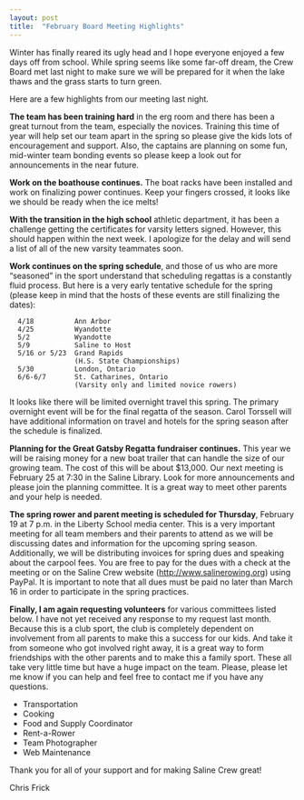 ```yaml
---
layout: post  
title:  "February Board Meeting Highlights"
---
```

Winter has finally reared its ugly head and I hope everyone enjoyed a few days off from school.  While spring seems like some far-off dream, the Crew Board met last night to make sure we will be prepared for it when the lake thaws and the grass starts to turn green.

Here are a few highlights from our meeting last night.

**The team has been training hard** in the erg room and there has been a great turnout from the team, especially the novices.  Training this time of year will help set our team apart in the spring so please give the kids lots of encouragement and support.  Also, the captains are planning on some fun, mid-winter team bonding events so please keep a look out for announcements in the near future.

**Work on the boathouse continues.**  The boat racks have been installed and work on finalizing power continues.  Keep your fingers crossed, it looks like we should be ready when the ice melts!

**With the transition in the high school** athletic department, it has been a challenge getting the certificates for varsity letters signed.  However, this should happen within the next week.  I apologize for the delay and will send a list of all of the new varsity teammates soon.

**Work continues on the spring schedule**, and those of us who are more “seasoned” in the sport understand that scheduling regattas is a constantly fluid process.  But here is a very early tentative schedule for the spring (please keep in mind that the hosts of these events are still finalizing the dates):

      4/18          Ann Arbor
      4/25          Wyandotte
      5/2           Wyandotte
      5/9           Saline to Host
      5/16 or 5/23  Grand Rapids 
                    (H.S. State Championships)
      5/30          London, Ontario
      6/6-6/7       St. Catharines, Ontario 
                    (Varsity only and limited novice rowers)

It looks like there will be limited overnight travel this spring.  The primary overnight event will be for the final regatta of the season.  Carol Torssell will have additional information on travel and hotels for the spring season after the schedule is finalized.

**Planning for the Great Gatsby Regatta fundraiser continues.**  This year we will be raising money for a new boat trailer that can handle the size of our growing team.  The cost of this will be about $13,000.  Our next meeting is February 25 at 7:30 in the Saline Library.  Look for more announcements and please join the planning committee.  It is a great way to meet other parents and your help is needed.

**The spring rower and parent meeting is scheduled for Thursday**, February 19 at 7 p.m. in the Liberty School media center.  This is a very important meeting for all team members and their parents to attend as we will be discussing dates and information for the upcoming spring season.  Additionally, we will be distributing invoices for spring dues and speaking about the carpool fees.  You are free to pay for the dues with a check at the meeting or on the Saline Crew website (<http://www.salinerowing.org>) using PayPal.  It is important to note that all dues must be paid no later than March 16 in order to participate in the spring practices.

**Finally, I am again requesting volunteers** for various committees listed below.  I have not yet received any response to my request last month.  Because this is a club sport, the club is completely dependent on involvement from all parents to make this a success for our kids.  And take it from someone who got involved right away, it is a great way to form friendships with the other parents and to make this a family sport.  These all take very little time but have a huge impact on the team.  Please, please let me know if you can help and feel free to contact me if you have any questions.

  - Transportation
  - Cooking
  - Food and Supply Coordinator
  - Rent-a-Rower
  - Team Photographer
  - Web Maintenance

Thank you for all of your support and for making Saline Crew great!

Chris Frick